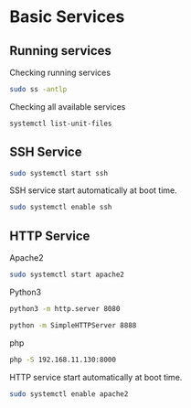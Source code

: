 # Basic Services

## Running services

Checking running services

``` bash
sudo ss -antlp
```

Checking all available services

``` bash
systemctl list-unit-files
```

## SSH Service

``` bash
sudo systemctl start ssh
```

SSH service start automatically at boot time.

``` bash
sudo systemctl enable ssh
```

## HTTP Service

Apache2

``` bash
sudo systemctl start apache2
```

Python3

``` bash
python3 -m http.server 8080

python -m SimpleHTTPServer 8888
```

php

``` bash
php -S 192.168.11.130:8000
```

HTTP service start automatically at boot time.

``` bash
sudo systemctl enable apache2
```